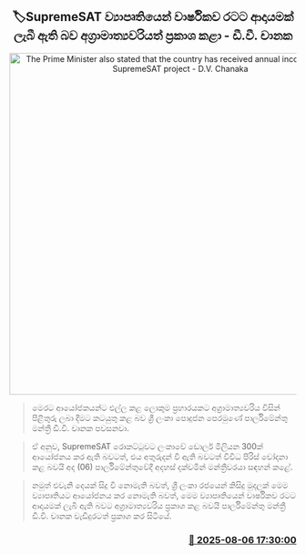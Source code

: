 <p align='center'><b><h2 align='center' title='The Prime Minister also stated that the country has received annual income from the SupremeSAT project - D.V. Chanaka'>🏷SupremeSAT ව්‍යාපෘතියෙන් වාර්ෂිකව රටට ආදායමක් ලැබී ඇති බව අග්‍රාමාත්‍යවරියත් ප්‍රකාශ කළා - ඩී.වී. චානක</h2></b></p>
<p align='center'><img src='https://helakuru.sgp1.cdn.digitaloceanspaces.com/esana/images/lib/dv-chanaka-parliment-new.jpg' width='600' alt='The Prime Minister also stated that the country has received annual income from the SupremeSAT project - D.V. Chanaka'></p>

> මෙරට ආයෝජකයන්ට එල්ල කළ ලොකුම ප්‍රහාරයකට අග්‍රාමාත්‍යවරිය විසින් පිළිතුරු ලබා දීමට කටයුතු කළ බව ශ්‍රී ලංකා පොදුජන පෙරමුණේ පාර්ලිමේන්තු මන්ත්‍රී ඩී.වී. චානක පවසනවා.

> ඒ අනුව, SupremeSAT රොකට්ටුවට ලංකාවේ ඩොලර් මිලියන 300ක් ආයෝජනය කර ඇති බවටත්, එය අතුරුදන් වී ඇති බවටත් විවිධ පිරිස් චෝදනා කළ බවයි අද (06) පාර්ලිමේන්තුවේදී අදහස් දක්වමින් මන්ත්‍රීවරයා සඳහන් කළේ.

> නමුත් එවැනි දෙයක් සිදු වී නොමැති බවත්, ශ්‍රී ලංකා රජයෙන් කිසිදු මුදලක් මෙම ව්‍යාපෘතියට ආයෝජනය කර නොමැති බවත්, මෙම ව්‍යාපෘතියෙන් වාර්ෂිකව රටට ආදායමක් ලැබී ඇති බවට අග්‍රාමාත්‍යවරිය ප්‍රකාශ කළ බවයි පාර්ලිමේන්තු මන්ත්‍රී ඩී.වී. චානක වැඩිදුරටත් ප්‍රකාශ කර සිටියේ.



<h3 align='right'><a href='https://www.helakuru.lk/esana/p/112508/'>📅 2025-08-06 17:30:00</a></h3>
